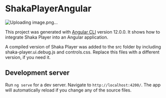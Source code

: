 # ShakaPlayerAngular

![Uploading image.png…]()

This project was generated with [Angular CLI](https://github.com/angular/angular-cli) version 12.0.0. It shows how to integrate Shaka Player into an Angular application. 

A compiled version of Shaka Player was added to the src folder by including shaka-player.ui.debug.js and controls.css. Replace this files with a different version, if you need it.

## Development server

Run `ng serve` for a dev server. Navigate to `http://localhost:4200/`. The app will automatically reload if you change any of the source files.
